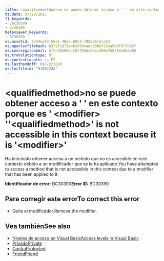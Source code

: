 ```yaml
---
title: <qualifiedmethod>no se puede obtener acceso a ' ' en este contexto porque es ' <modifier> '
ms.date: 07/20/2015
f1_keywords:
- vbc30390
- bc30390
helpviewer_keywords:
- BC30390
ms.assetid: 3b44ea93-56a1-48eb-b8b7-78555bfdcc63
ms.openlocfilehash: 8372f1d72e463d504aec85b8f262a95df977d95f
ms.sourcegitcommit: bf5c5850654187705bc94cc40ebfb62fe346ab02
ms.translationtype: MT
ms.contentlocale: es-ES
ms.lasthandoff: 09/23/2020
ms.locfileid: "91082238"
---
```

# <a name="qualifiedmethod-is-not-accessible-in-this-context-because-it-is-modifier"></a><span data-ttu-id="806cc-102">\<qualifiedmethod>no se puede obtener acceso a ' ' en este contexto porque es ' \<modifier> '</span><span class="sxs-lookup"><span data-stu-id="806cc-102">'\<qualifiedmethod>' is not accessible in this context because it is '\<modifier>'</span></span>

<span data-ttu-id="806cc-103">Ha intentado obtener acceso a un método que no es accesible en este contexto debido a un modificador que se le ha aplicado.</span><span class="sxs-lookup"><span data-stu-id="806cc-103">You have attempted to access a method that is not accessible in this context due to a modifier that has been applied to it.</span></span>  
  
 <span data-ttu-id="806cc-104">**Identificador de error:** BC30390</span><span class="sxs-lookup"><span data-stu-id="806cc-104">**Error ID:** BC30390</span></span>  
  
## <a name="to-correct-this-error"></a><span data-ttu-id="806cc-105">Para corregir este error</span><span class="sxs-lookup"><span data-stu-id="806cc-105">To correct this error</span></span>  
  
- <span data-ttu-id="806cc-106">Quite el modificador.</span><span class="sxs-lookup"><span data-stu-id="806cc-106">Remove the modifier.</span></span>  
  
## <a name="see-also"></a><span data-ttu-id="806cc-107">Vea también</span><span class="sxs-lookup"><span data-stu-id="806cc-107">See also</span></span>

- [<span data-ttu-id="806cc-108">Niveles de acceso en Visual Basic</span><span class="sxs-lookup"><span data-stu-id="806cc-108">Access levels in Visual Basic</span></span>](../programming-guide/language-features/declared-elements/access-levels.md)
- [<span data-ttu-id="806cc-109">Privado</span><span class="sxs-lookup"><span data-stu-id="806cc-109">Private</span></span>](../language-reference/modifiers/private.md)
- [<span data-ttu-id="806cc-110">Contra</span><span class="sxs-lookup"><span data-stu-id="806cc-110">Protected</span></span>](../language-reference/modifiers/protected.md)
- [<span data-ttu-id="806cc-111">Friend</span><span class="sxs-lookup"><span data-stu-id="806cc-111">Friend</span></span>](../language-reference/modifiers/friend.md)
